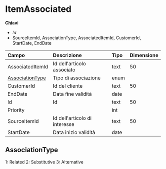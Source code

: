 # ItemAssociated

  
 **Chiavi**

* _Id_
* SourceItemId, AssociationType, AssociatedItemId, CustomerId, StartDate, EndDate

| Campo | Descrizione | Tipo | Dimensione |
| :--- | :--- | :--- | :--- |
| AssociatedItemId | Id dell'articolo associato | text | 50 |
| [AssociationType](itemassociated.md#AssociationType) | Tipo di associazione | enum |  |
| CustomerId | Id del cliente | text | 50 |
| EndDate | Data fine validità | date |  |
| Id | Id | text | 50 |
| Priority |  | int |  |
| SourceItemId | Id dell'articolo di interesse | text | 50 |
| StartDate | Data inizio validità | date |  |

## AssociationType

1: Related 2: Substitutive 3: Alternative

